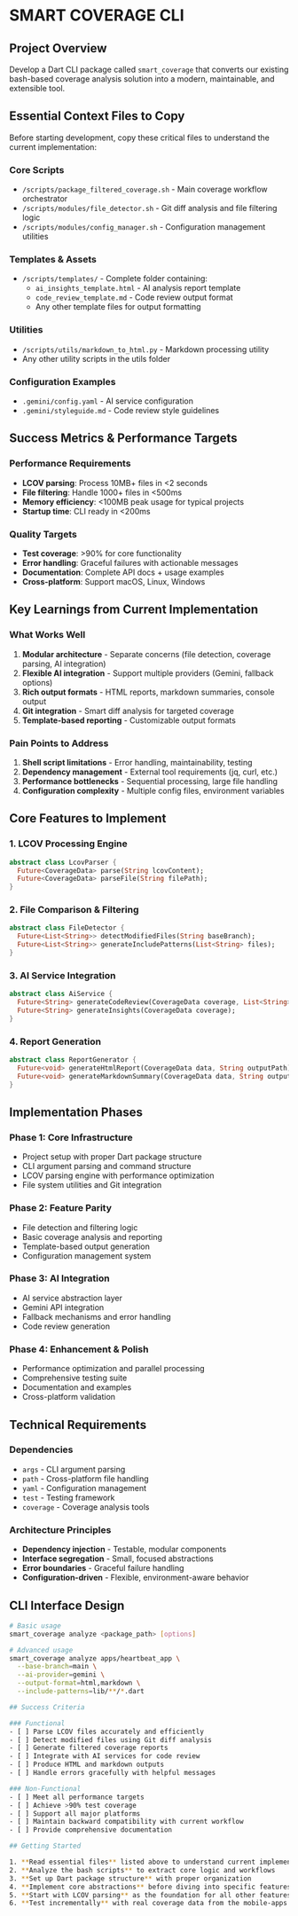 # SMART COVERAGE CLI

## Project Overview
Develop a Dart CLI package called `smart_coverage` that converts our existing bash-based coverage analysis solution into a modern, maintainable, and extensible tool.

## Essential Context Files to Copy

Before starting development, copy these critical files to understand the current implementation:

### Core Scripts
- `/scripts/package_filtered_coverage.sh` - Main coverage workflow orchestrator
- `/scripts/modules/file_detector.sh` - Git diff analysis and file filtering logic
- `/scripts/modules/config_manager.sh` - Configuration management utilities

### Templates & Assets
- `/scripts/templates/` - Complete folder containing:
  - `ai_insights_template.html` - AI analysis report template
  - `code_review_template.md` - Code review output format
  - Any other template files for output formatting

### Utilities
- `/scripts/utils/markdown_to_html.py` - Markdown processing utility
- Any other utility scripts in the utils folder

### Configuration Examples
- `.gemini/config.yaml` - AI service configuration
- `.gemini/styleguide.md` - Code review style guidelines

## Success Metrics & Performance Targets

### Performance Requirements
- **LCOV parsing**: Process 10MB+ files in <2 seconds
- **File filtering**: Handle 1000+ files in <500ms
- **Memory efficiency**: <100MB peak usage for typical projects
- **Startup time**: CLI ready in <200ms

### Quality Targets
- **Test coverage**: >90% for core functionality
- **Error handling**: Graceful failures with actionable messages
- **Documentation**: Complete API docs + usage examples
- **Cross-platform**: Support macOS, Linux, Windows

## Key Learnings from Current Implementation

### What Works Well
1. **Modular architecture** - Separate concerns (file detection, coverage parsing, AI integration)
2. **Flexible AI integration** - Support multiple providers (Gemini, fallback options)
3. **Rich output formats** - HTML reports, markdown summaries, console output
4. **Git integration** - Smart diff analysis for targeted coverage
5. **Template-based reporting** - Customizable output formats

### Pain Points to Address
1. **Shell script limitations** - Error handling, maintainability, testing
2. **Dependency management** - External tool requirements (jq, curl, etc.)
3. **Performance bottlenecks** - Sequential processing, large file handling
4. **Configuration complexity** - Multiple config files, environment variables

## Core Features to Implement

### 1. LCOV Processing Engine
```dart
abstract class LcovParser {
  Future<CoverageData> parse(String lcovContent);
  Future<CoverageData> parseFile(String filePath);
}
```

### 2. File Comparison & Filtering
```dart
abstract class FileDetector {
  Future<List<String>> detectModifiedFiles(String baseBranch);
  Future<List<String>> generateIncludePatterns(List<String> files);
}
```

### 3. AI Service Integration
```dart
abstract class AiService {
  Future<String> generateCodeReview(CoverageData coverage, List<String> files);
  Future<String> generateInsights(CoverageData coverage);
}
```

### 4. Report Generation
```dart
abstract class ReportGenerator {
  Future<void> generateHtmlReport(CoverageData data, String outputPath);
  Future<void> generateMarkdownSummary(CoverageData data, String outputPath);
}
```

## Implementation Phases

### Phase 1: Core Infrastructure
- Project setup with proper Dart package structure
- CLI argument parsing and command structure
- LCOV parsing engine with performance optimization
- File system utilities and Git integration

### Phase 2: Feature Parity
- File detection and filtering logic
- Basic coverage analysis and reporting
- Template-based output generation
- Configuration management system

### Phase 3: AI Integration
- AI service abstraction layer
- Gemini API integration
- Fallback mechanisms and error handling
- Code review generation

### Phase 4: Enhancement & Polish
- Performance optimization and parallel processing
- Comprehensive testing suite
- Documentation and examples
- Cross-platform validation

## Technical Requirements

### Dependencies
- `args` - CLI argument parsing
- `path` - Cross-platform file handling
- `yaml` - Configuration management
- `test` - Testing framework
- `coverage` - Coverage analysis tools

### Architecture Principles
- **Dependency injection** - Testable, modular components
- **Interface segregation** - Small, focused abstractions
- **Error boundaries** - Graceful failure handling
- **Configuration-driven** - Flexible, environment-aware behavior

## CLI Interface Design

```bash
# Basic usage
smart_coverage analyze <package_path> [options]

# Advanced usage
smart_coverage analyze apps/heartbeat_app \
  --base-branch=main \
  --ai-provider=gemini \
  --output-format=html,markdown \
  --include-patterns=lib/**/*.dart

## Success Criteria

### Functional
- [ ] Parse LCOV files accurately and efficiently
- [ ] Detect modified files using Git diff analysis
- [ ] Generate filtered coverage reports
- [ ] Integrate with AI services for code review
- [ ] Produce HTML and markdown outputs
- [ ] Handle errors gracefully with helpful messages

### Non-Functional
- [ ] Meet all performance targets
- [ ] Achieve >90% test coverage
- [ ] Support all major platforms
- [ ] Maintain backward compatibility with current workflow
- [ ] Provide comprehensive documentation

## Getting Started

1. **Read essential files** listed above to understand current implementation
2. **Analyze the bash scripts** to extract core logic and workflows
3. **Set up Dart package structure** with proper organization
4. **Implement core abstractions** before diving into specific features
5. **Start with LCOV parsing** as the foundation for all other features
6. **Test incrementally** with real coverage data from the mobile-apps project